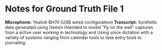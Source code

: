 # Notes for Ground Truth File 1

**Microphone:** Yealink BH70 (USB wired configuration)
**Transcript:** Synthetic data generated using Gemini Intended to model "fly on the wall" captures from a active user working in technology and Using voice dictation with a variety of systems ranging from calendar tools to task entry tools to journaling.  